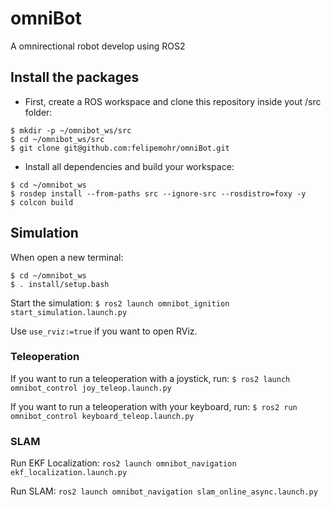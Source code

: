 # omniBot
A omnirectional robot develop using ROS2

## Install the packages

- First, create a ROS workspace and clone this repository inside yout /src folder:
```
$ mkdir -p ~/omnibot_ws/src
$ cd ~/omnibot_ws/src
$ git clone git@github.com:felipemohr/omniBot.git
```

- Install all dependencies and build your workspace:
```
$ cd ~/omnibot_ws
$ rosdep install --from-paths src --ignore-src --rosdistro=foxy -y
$ colcon build
```

## Simulation

When open a new terminal:
```
$ cd ~/omnibot_ws
$ . install/setup.bash
```

Start the simulation:
`$ ros2 launch omnibot_ignition start_simulation.launch.py`

Use `use_rviz:=true` if you want to open RViz.

### Teleoperation

If you want to run a teleoperation with a joystick, run:
`$ ros2 launch omnibot_control joy_teleop.launch.py`

If you want to run a teleoperation with your keyboard, run:
`$ ros2 run omnibot_control keyboard_teleop.launch.py`

### SLAM

Run EKF Localization:
`ros2 launch omnibot_navigation ekf_localization.launch.py`

Run SLAM:
`ros2 launch omnibot_navigation slam_online_async.launch.py`
